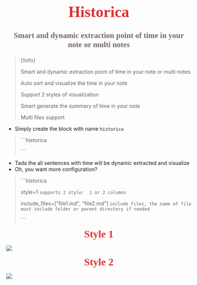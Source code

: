 
<h1 style="text-align: center;
				   font-size: 3em;
				   font-weight: bold;
					font-family: 'Times New Roman', Times, serif;
				   color: #e03030;">
Historica
</h1>

<p style="text-align: center;
				   font-size: 1.5em;
				   font-weight: bold;
					font-family: 'Times New Roman', Times, serif;
				   color: #736767;">
Smart and dynamic extraction point of time in your note or multi notes
</p>

>[!info]
> 
> Smart and dynamic extraction point of time in your note or multi notes
> 
> Auto sort and visualize the time in your note
> 
> Support 2 styles of visualization
> 
> Smart generate the summary of time in your note
> 
> Multi files support

- Simply create the block with name `historica`

>\```historica
>
>\```


- Tada the all sentences with time will be dynamic extracted and visualize
- Oh, you want more configuration?

> \```historica
> 
> style=1 `supports 2 style:  1 or 2 columns`
> 
> include_files=["file1.md", "file2.md"]  `include files, the name of file must include folder or parent directory if needed`
> 
> \```

<div style="text-align: center;
				   font-size: 2em;
				   font-weight: bold;
					font-family: 'Times New Roman', Times, serif;
				   color: #e03030;">Style 1</div>

![](../images/.README_images/7385bfff.png)

<div style="text-align: center;
				   font-size: 2em;
				   font-weight: bold;
					font-family: 'Times New Roman', Times, serif;
				   color: #e03030;">Style 2</div>

![](../images/.README_images/9cea13cc.png)
